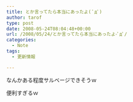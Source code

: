 ```yaml
---
title: とか言ってたら本当にあったよ( ﾟдﾟ)
author: tarof
type: post
date: 2008-05-24T08:04:48+00:00
url: /2008/05/24/とか言ってたら本当にあったよ-ﾟдﾟ/
categories:
  - Note
tags:
  - 更新情報

---
```

なんかある程度サルベージできそうｗ

便利すぎるｗ